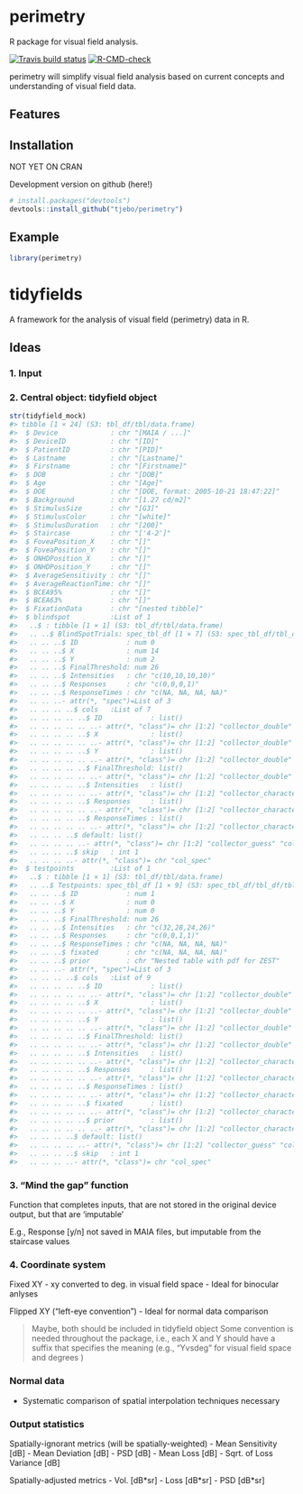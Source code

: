 
<!-- README.md is generated from README.Rmd. Please edit that file -->

# perimetry

R package for visual field analysis.

<!-- badges: start -->

[![Travis build
status](https://travis-ci.com/tjebo/perimetry.svg?branch=master)](https://travis-ci.com/tjebo/perimetry)
[![R-CMD-check](https://github.com/tjebo/perimetry/workflows/R-CMD-check/badge.svg)](https://github.com/tjebo/perimetry/actions)
<!-- badges: end -->

perimetry will simplify visual field analysis based on current concepts
and understanding of visual field data.

## Features

## Installation

NOT YET ON CRAN

Development version on github (here!)

``` r
# install.packages("devtools")
devtools::install_github("tjebo/perimetry")
```

## Example

``` r
library(perimetry)
```

# tidyfields

A framework for the analysis of visual field (perimetry) data in R.

## Ideas

### 1. Input

### 2. Central object: tidyfield object

``` r
str(tidyfield_mock)
#> tibble [1 × 24] (S3: tbl_df/tbl/data.frame)
#>  $ Device             : chr "[MAIA / ...]"
#>  $ DeviceID           : chr "[ID]"
#>  $ PatientID          : chr "[PID]"
#>  $ Lastname           : chr "[Lastname]"
#>  $ Firstname          : chr "[Firstname]"
#>  $ DOB                : chr "[DOB]"
#>  $ Age                : chr "[Age]"
#>  $ DOE                : chr "[DOE, format: 2005-10-21 18:47:22]"
#>  $ Background         : chr "[1.27 cd/m2]"
#>  $ StimulusSize       : chr "[G3]"
#>  $ StimulusColor      : chr "[white]"
#>  $ StimulusDuration   : chr "[200]"
#>  $ Staircase          : chr "['4-2']"
#>  $ FoveaPosition_X    : chr "[]"
#>  $ FoveaPosition_Y    : chr "[]"
#>  $ ONHDPosition_X     : chr "[]"
#>  $ ONHDPosition_Y     : chr "[]"
#>  $ AverageSensitivity : chr "[]"
#>  $ AverageReactionTime: chr "[]"
#>  $ BCEA95%            : chr "[]"
#>  $ BCEA63%            : chr "[]"
#>  $ FixationData       : chr "[nested tibble]"
#>  $ blindspot          :List of 1
#>   ..$ : tibble [1 × 1] (S3: tbl_df/tbl/data.frame)
#>   .. ..$ BlindSpotTrials: spec_tbl_df [1 × 7] (S3: spec_tbl_df/tbl_df/tbl/data.frame)
#>   .. .. ..$ ID            : num 0
#>   .. .. ..$ X             : num 14
#>   .. .. ..$ Y             : num 2
#>   .. .. ..$ FinalThreshold: num 26
#>   .. .. ..$ Intensities   : chr "c(10,10,10,10)"
#>   .. .. ..$ Responses     : chr "c(0,0,0,1)"
#>   .. .. ..$ ResponseTimes : chr "c(NA, NA, NA, NA)"
#>   .. .. ..- attr(*, "spec")=List of 3
#>   .. .. .. ..$ cols   :List of 7
#>   .. .. .. .. ..$ ID            : list()
#>   .. .. .. .. .. ..- attr(*, "class")= chr [1:2] "collector_double" "collector"
#>   .. .. .. .. ..$ X             : list()
#>   .. .. .. .. .. ..- attr(*, "class")= chr [1:2] "collector_double" "collector"
#>   .. .. .. .. ..$ Y             : list()
#>   .. .. .. .. .. ..- attr(*, "class")= chr [1:2] "collector_double" "collector"
#>   .. .. .. .. ..$ FinalThreshold: list()
#>   .. .. .. .. .. ..- attr(*, "class")= chr [1:2] "collector_double" "collector"
#>   .. .. .. .. ..$ Intensities   : list()
#>   .. .. .. .. .. ..- attr(*, "class")= chr [1:2] "collector_character" "collector"
#>   .. .. .. .. ..$ Responses     : list()
#>   .. .. .. .. .. ..- attr(*, "class")= chr [1:2] "collector_character" "collector"
#>   .. .. .. .. ..$ ResponseTimes : list()
#>   .. .. .. .. .. ..- attr(*, "class")= chr [1:2] "collector_character" "collector"
#>   .. .. .. ..$ default: list()
#>   .. .. .. .. ..- attr(*, "class")= chr [1:2] "collector_guess" "collector"
#>   .. .. .. ..$ skip   : int 1
#>   .. .. .. ..- attr(*, "class")= chr "col_spec"
#>  $ testpoints         :List of 1
#>   ..$ : tibble [1 × 1] (S3: tbl_df/tbl/data.frame)
#>   .. ..$ Testpoints: spec_tbl_df [1 × 9] (S3: spec_tbl_df/tbl_df/tbl/data.frame)
#>   .. .. ..$ ID            : num 1
#>   .. .. ..$ X             : num 0
#>   .. .. ..$ Y             : num 0
#>   .. .. ..$ FinalThreshold: num 26
#>   .. .. ..$ Intensities   : chr "c(32,28,24,26)"
#>   .. .. ..$ Responses     : chr "c(0,0,1,1)"
#>   .. .. ..$ ResponseTimes : chr "c(NA, NA, NA, NA)"
#>   .. .. ..$ fixated       : chr "c(NA, NA, NA, NA)"
#>   .. .. ..$ prior         : chr "Nested table with pdf for ZEST"
#>   .. .. ..- attr(*, "spec")=List of 3
#>   .. .. .. ..$ cols   :List of 9
#>   .. .. .. .. ..$ ID            : list()
#>   .. .. .. .. .. ..- attr(*, "class")= chr [1:2] "collector_double" "collector"
#>   .. .. .. .. ..$ X             : list()
#>   .. .. .. .. .. ..- attr(*, "class")= chr [1:2] "collector_double" "collector"
#>   .. .. .. .. ..$ Y             : list()
#>   .. .. .. .. .. ..- attr(*, "class")= chr [1:2] "collector_double" "collector"
#>   .. .. .. .. ..$ FinalThreshold: list()
#>   .. .. .. .. .. ..- attr(*, "class")= chr [1:2] "collector_double" "collector"
#>   .. .. .. .. ..$ Intensities   : list()
#>   .. .. .. .. .. ..- attr(*, "class")= chr [1:2] "collector_character" "collector"
#>   .. .. .. .. ..$ Responses     : list()
#>   .. .. .. .. .. ..- attr(*, "class")= chr [1:2] "collector_character" "collector"
#>   .. .. .. .. ..$ ResponseTimes : list()
#>   .. .. .. .. .. ..- attr(*, "class")= chr [1:2] "collector_character" "collector"
#>   .. .. .. .. ..$ fixated       : list()
#>   .. .. .. .. .. ..- attr(*, "class")= chr [1:2] "collector_character" "collector"
#>   .. .. .. .. ..$ prior         : list()
#>   .. .. .. .. .. ..- attr(*, "class")= chr [1:2] "collector_character" "collector"
#>   .. .. .. ..$ default: list()
#>   .. .. .. .. ..- attr(*, "class")= chr [1:2] "collector_guess" "collector"
#>   .. .. .. ..$ skip   : int 1
#>   .. .. .. ..- attr(*, "class")= chr "col_spec"
```

### 3. “Mind the gap” function

Function that completes inputs, that are not stored in the original
device output, but that are ‘imputable’

E.g., Response \[y/n\] not saved in MAIA files, but imputable from the
staircase values

### 4. Coordinate system

Fixed XY - xy converted to deg. in visual field space - Ideal for
binocular anlyses

Flipped XY (“left-eye convention”) - Ideal for normal data comparison

> Maybe, both should be included in tidyfield object Some convention is
> needed throughout the package, i.e., each X and Y should have a suffix
> that specifies the meaning (e.g., “Yvsdeg” for visual field space and
> degrees )

### Normal data

-   Systematic comparison of spatial interpolation techniques necessary

### Output statistics

Spatially-ignorant metrics (will be spatially-weighted) - Mean
Sensitivity \[dB\] - Mean Deviation \[dB\] - PSD \[dB\] - Mean Loss
\[dB\] - Sqrt. of Loss Variance \[dB\]

Spatially-adjusted metrics - Vol. \[dB\*sr\] - Loss \[dB\*sr\] - PSD
\[dB\*sr\]
